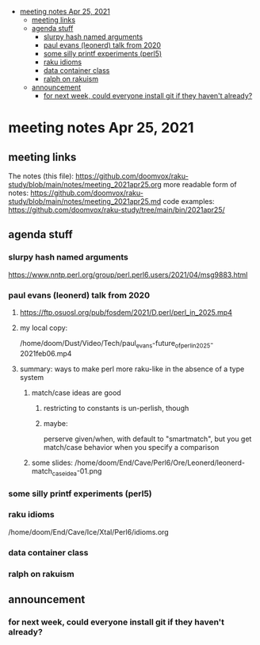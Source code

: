 - [meeting notes Apr 25, 2021](#orgd81e97e)
  - [meeting links](#org4b7ef4c)
  - [agenda stuff](#org4bc2332)
    - [slurpy hash named arguments](#org2834ff1)
    - [paul evans (leonerd) talk from 2020](#org5518097)
    - [some silly printf experiments (perl5)](#orgb6cfa36)
    - [raku idioms](#org5a94b5d)
    - [data container class](#org29a9a2a)
    - [ralph on rakuism](#orgbf98926)
  - [announcement](#org433d1ed)
    - [for next week, could everyone install git if they haven't already?](#org8746117)


<a id="orgd81e97e"></a>

# meeting notes Apr 25, 2021


<a id="org4b7ef4c"></a>

## meeting links

The notes (this file): <https://github.com/doomvox/raku-study/blob/main/notes/meeting_2021apr25.org> more readable form of notes: <https://github.com/doomvox/raku-study/blob/main/notes/meeting_2021apr25.md> code examples: <https://github.com/doomvox/raku-study/tree/main/bin/2021apr25/>


<a id="org4bc2332"></a>

## agenda stuff


<a id="org2834ff1"></a>

### slurpy hash named arguments

<https://www.nntp.perl.org/group/perl.perl6.users/2021/04/msg9883.html>


<a id="org5518097"></a>

### paul evans (leonerd) talk from 2020

1.  <https://ftp.osuosl.org/pub/fosdem/2021/D.perl/perl_in_2025.mp4>

2.  my local copy:

    /home/doom/Dust/Video/Tech/paul<sub>evans</sub>-future<sub>of</sub><sub>perl</sub><sub>in</sub><sub>2025</sub>-2021feb06.mp4

3.  summary: ways to make perl more raku-like in the absence of a type system

    1.  match/case ideas are good
    
        1.  restricting to constants is un-perlish, though
        
        2.  maybe:
        
            perserve given/when, with default to "smartmatch", but you get match/case behavior when you specify a comparison
    
    2.  some slides: /home/doom/End/Cave/Perl6/Ore/Leonerd/leonerd-match<sub>case</sub><sub>idea</sub>-01.png


<a id="orgb6cfa36"></a>

### some silly printf experiments (perl5)


<a id="org5a94b5d"></a>

### raku idioms

/home/doom/End/Cave/Ice/Xtal/Perl6/idioms.org


<a id="org29a9a2a"></a>

### data container class


<a id="orgbf98926"></a>

### ralph on rakuism


<a id="org433d1ed"></a>

## announcement


<a id="org8746117"></a>

### for next week, could everyone install git if they haven't already?

